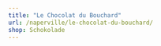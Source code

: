 ```yaml
---
title: "Le Chocolat du Bouchard"
url: /naperville/le-chocolat-du-bouchard/
shop: Schokolade
---
```

